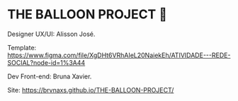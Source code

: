 # THE BALLOON PROJECT 🎈
Designer UX/UI: Alisson José.

Template: https://www.figma.com/file/XgDHt6VRhAIeL20NaiekEh/ATIVIDADE---REDE-SOCIAL?node-id=1%3A44

Dev Front-end: Bruna Xavier.

Site: https://brvnaxs.github.io/THE-BALLOON-PROJECT/
